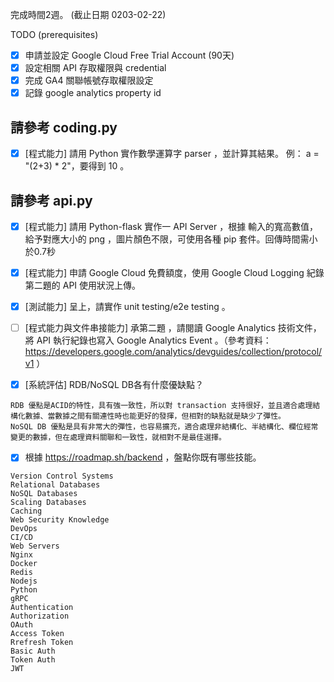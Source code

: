 完成時間2週。 (截止日期 0203-02-22)

TODO (prerequisites)
- [x] 申請並設定 Google Cloud Free Trial Account (90天)
- [x] 設定相關 API 存取權限與 credential
- [x] 完成 GA4 關聯帳號存取權限設定
- [x] 記錄 google analytics property id

## 請參考 coding.py
- [x] [程式能力] 請用 Python 實作數學運算字 parser ，並計算其結果。
例： a = "(2+3) * 2"，要得到 10 。

## 請參考 api.py
- [x] [程式能力] 請用 Python-flask 實作一 API Server ，根據 輸入的寬高數值，給予對應大小的 png ，圖片顏色不限，可使用各種 pip 套件。回傳時間需小於0.7秒

- [x] [程式能力] 申請 Google Cloud 免費額度，使用 Google Cloud Logging 紀錄第二題的 API 使用狀況上傳。

- [x] [測試能力] 呈上，請實作 unit testing/e2e testing 。

- [ ] [程式能力與文件串接能力] 承第二題 ，請閱讀 Google Analytics 技術文件，將 API 執行紀錄也寫入 Google Analytics Event 。（參考資料：https://developers.google.com/analytics/devguides/collection/protocol/v1 ）

- [x] [系統評估] RDB/NoSQL DB各有什麼優缺點？
```
RDB 優點是ACID的特性，具有強一致性，所以對 transaction 支持很好，並且適合處理結構化數據、當數據之間有關連性時也能更好的發揮，但相對的缺點就是缺少了彈性。
NoSQL DB 優點是具有非常大的彈性，也容易擴充，適合處理非結構化、半結構化、欄位經常變更的數據，但在處理資料關聯和一致性，就相對不是最佳選擇。
```

- [x] 根據 https://roadmap.sh/backend ，盤點你既有哪些技能。
```
Version Control Systems
Relational Databases
NoSQL Databases
Scaling Databases
Caching
Web Security Knowledge
DevOps 
CI/CD
Web Servers
Nginx
Docker
Redis
Nodejs
Python
gRPC
Authentication
Authorization
OAuth
Access Token
Rrefresh Token
Basic Auth
Token Auth
JWT
```
